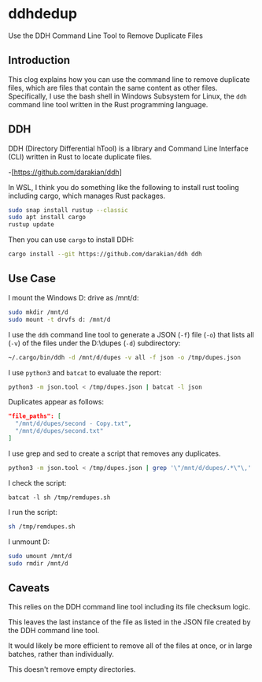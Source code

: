 # ddhdedup
Use the DDH Command Line Tool to Remove Duplicate Files

## Introduction

This clog explains how you can use the command line to remove duplicate files, which are files that contain the same content as other files. Specifically, I use the bash shell in Windows Subsystem for Linux, the `ddh` command line tool written in the Rust programming language.

## DDH

DDH (Directory Differential hTool) is a library and Command Line Interface (CLI) written in Rust to locate duplicate files.

-[https://github.com/darakian/ddh]

In WSL, I think you do something like the following to install rust tooling including cargo, which manages Rust packages.

```sh
sudo snap install rustup --classic
sudo apt install cargo
rustup update
```

Then you can use `cargo` to install DDH:

```sh
cargo install --git https://github.com/darakian/ddh ddh
```

## Use Case

I mount the Windows D: drive as /mnt/d:

```sh
sudo mkdir /mnt/d
sudo mount -t drvfs d: /mnt/d
```

I use the `ddh` command line tool to generate a JSON (`-f`) file (`-o`) that lists all (`-v`) of the files under the D:\dupes (`-d`) subdirectory:

```sh
~/.cargo/bin/ddh -d /mnt/d/dupes -v all -f json -o /tmp/dupes.json
```

I use `python3` and `batcat` to evaluate the report:

```sh 
python3 -m json.tool < /tmp/dupes.json | batcat -l json
```

Duplicates appear as follows:

```json
"file_paths": [
  "/mnt/d/dupes/second - Copy.txt",
  "/mnt/d/dupes/second.txt"
]
```

I use grep and sed to create a script that removes any duplicates.

```sh
python3 -m json.tool < /tmp/dupes.json | grep '\"/mnt/d/dupes/.*\"\,' | sed -e 's/^\W*/rm "\//' | sed -e 's/,$//' > /tmp/remdupes.sh
```

I check the script:

```
batcat -l sh /tmp/remdupes.sh
```

I run the script:

```sh
sh /tmp/remdupes.sh
```

I unmount D:

```sh
sudo umount /mnt/d
sudo rmdir /mnt/d
```

## Caveats

This relies on the DDH command line tool including its file checksum logic.

This leaves the last instance of the file as listed in the JSON file created by the DDH command line tool.

It would likely be more efficient to remove all of the files at once, or in large batches, rather than individually.

This doesn't remove empty directories.

